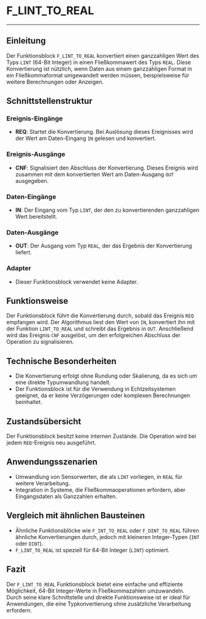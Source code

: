 # F_LINT_TO_REAL

* * * * * * * * * *
## Einleitung
Der Funktionsblock `F_LINT_TO_REAL` konvertiert einen ganzzahligen Wert des Typs `LINT` (64-Bit Integer) in einen Fließkommawert des Typs `REAL`. Diese Konvertierung ist nützlich, wenn Daten aus einem ganzzahligen Format in ein Fließkommaformat umgewandelt werden müssen, beispielsweise für weitere Berechnungen oder Anzeigen.

## Schnittstellenstruktur

### **Ereignis-Eingänge**
- **REQ**: Startet die Konvertierung. Bei Auslösung dieses Ereignisses wird der Wert am Daten-Eingang `IN` gelesen und konvertiert.

### **Ereignis-Ausgänge**
- **CNF**: Signalisiert den Abschluss der Konvertierung. Dieses Ereignis wird zusammen mit dem konvertierten Wert am Daten-Ausgang `OUT` ausgegeben.

### **Daten-Eingänge**
- **IN**: Der Eingang vom Typ `LINT`, der den zu konvertierenden ganzzahligen Wert bereitstellt.

### **Daten-Ausgänge**
- **OUT**: Der Ausgang vom Typ `REAL`, der das Ergebnis der Konvertierung liefert.

### **Adapter**
- Dieser Funktionsblock verwendet keine Adapter.

## Funktionsweise
Der Funktionsblock führt die Konvertierung durch, sobald das Ereignis `REQ` empfangen wird. Der Algorithmus liest den Wert von `IN`, konvertiert ihn mit der Funktion `LINT_TO_REAL` und schreibt das Ergebnis in `OUT`. Anschließend wird das Ereignis `CNF` ausgelöst, um den erfolgreichen Abschluss der Operation zu signalisieren.

## Technische Besonderheiten
- Die Konvertierung erfolgt ohne Rundung oder Skalierung, da es sich um eine direkte Typumwandlung handelt.
- Der Funktionsblock ist für die Verwendung in Echtzeitsystemen geeignet, da er keine Verzögerungen oder komplexen Berechnungen beinhaltet.

## Zustandsübersicht
Der Funktionsblock besitzt keine internen Zustände. Die Operation wird bei jedem `REQ`-Ereignis neu ausgeführt.

## Anwendungsszenarien
- Umwandlung von Sensorwerten, die als `LINT` vorliegen, in `REAL` für weitere Verarbeitung.
- Integration in Systeme, die Fließkommaoperationen erfordern, aber Eingangsdaten als Ganzzahlen erhalten.

## Vergleich mit ähnlichen Bausteinen
- Ähnliche Funktionsblöcke wie `F_INT_TO_REAL` oder `F_DINT_TO_REAL` führen ähnliche Konvertierungen durch, jedoch mit kleineren Integer-Typen (`INT` oder `DINT`).
- `F_LINT_TO_REAL` ist speziell für 64-Bit Integer (`LINT`) optimiert.

## Fazit
Der `F_LINT_TO_REAL` Funktionsblock bietet eine einfache und effiziente Möglichkeit, 64-Bit Integer-Werte in Fließkommazahlen umzuwandeln. Durch seine klare Schnittstelle und direkte Funktionsweise ist er ideal für Anwendungen, die eine Typkonvertierung ohne zusätzliche Verarbeitung erfordern.